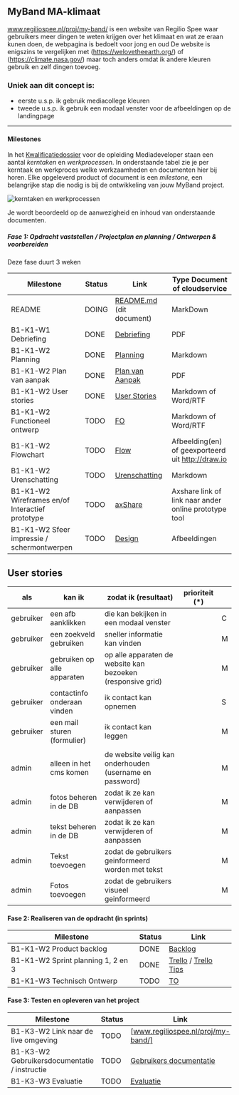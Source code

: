 ## MyBand MA-klimaat

www.regiliospee.nl/proj/my-band/ is een website van Regilio Spee waar gebruikers meer dingen te weten krijgen over het klimaat en wat ze eraan kunen doen, de webpagina is bedoelt voor jong en oud
De website is enigszins te vergelijken met (https://welovetheearth.org/) of (https://climate.nasa.gov/) maar toch anders omdat ik andere kleuren gebruik en zelf dingen toevoeg.

### Uniek aan dit concept is:

- eerste u.s.p. ik gebruik mediacollege kleuren
- tweede u.s.p. ik gebruik een modaal venster voor de afbeeldingen op de landingpage

---

#### Milestones

In het [Kwalificatiedossier] voor de opleiding Mediadeveloper staan een aantal _kerntaken_ en _werkprocessen_.
In onderstaande tabel zie je per kerntaak en werkproces welke werkzaamheden en documenten hier bij horen.
Elke opgeleverd product of document is een _milestone_, een belangrijke stap die nodig is bij de ontwikkeling van jouw MyBand project.

![kerntaken en werkprocessen](doc/images/kd_taken_processen.png)

Je wordt beoordeeld op de aanwezigheid en inhoud van onderstaande documenten.

##### Fase 1: Opdracht vaststellen / Projectplan en planning / Ontwerpen & voorbereiden

Deze fase duurt 3 weken

| Milestone                                       | Status | Link                       | Type Document of cloudservice                         |
| ----------------------------------------------- | ------ | -------------------------- | ----------------------------------------------------- |
| README                                          | DOING  | [README.md] (dit document) | MarkDown                                              |
| B1-K1-W1 Debriefing                             | DONE   | [Debriefing]               | PDF                                                   |
| B1-K1-W2 Planning                               | DONE   | [Planning]                 | Markdown                                              |
| B1-K1-W2 Plan van aanpak                        | DONE   | [Plan van Aanpak]          | PDF                                                   |
| B1-K1-W2 User stories                           | DONE   | [User Stories]             | Markdown of Word/RTF                                  |
| B1-K1-W2 Functioneel ontwerp                    | TODO   | [FO]                       | Markdown of Word/RTF                                  |
| B1-K1-W2 Flowchart                              | TODO   | [Flow]                     | Afbeelding(en) of geexporteerd uit http://draw.io     |
| B1-K1-W2 Urenschatting                          | TODO   | [Urenschatting]            | Markdown                                              |
| B1-K1-W2 Wireframes en/of Interactief prototype | TODO   | [axShare]                  | Axshare link of link naar ander online prototype tool |
| B1-K1-W2 Sfeer impressie / schermontwerpen      | TODO   | [Design]                   | Afbeeldingen                                          |

[kwalificatiedossier]: https://kwalificaties.s-bb.nl/Handlers/DocumentLibrary.ashx?id=276758
[readme.md]: https://github.com/JouwGithubNaam/myband/blob/master/README.md
[debriefing]: https://github.com/RegilioSpee/MyBand-Starter/blob/master/doc/fase-1/DEBRIEFING.pdf
[planning]: https://github.com/RegilioSpee/MyBand-Starter/blob/master/doc/fase-1/planning.md
[plan van aanpak]: https://github.com/RegilioSpee/MyBand-Starter/blob/master/doc/fase-1/plan-van-aanpak-my-band-kliMAat.pdf
[user stories]: https://github.com/RegilioSpee/MyBand-Starter/blob/master/doc/fase-1/backlog-userstories-wireframe.pdf

## User stories

| als       | kan ik                      | zodat ik (resultaat)                                        | prioriteit (\*) |     |
| --------- | --------------------------- | ----------------------------------------------------------- | --------------- | --- |
| gebruiker | een afb aanklikken          | die kan bekijken in een modaal venster                      |                 | C   |
| gebruiker | een zoekveld gebruiken      | sneller informatie kan vinden                               |                 | M   |
| gebruiker | gebruiken op alle apparaten | op alle apparaten de website kan bezoeken (responsive grid) |                 | M   |
| gebruiker | contactinfo onderaan vinden | ik contact kan opnemen                                      |                 | S   |
| gebruiker | een mail sturen (formulier) | ik contact kan leggen                                       |                 | M   |
|           |                             |                                                             |                 |     |
| admin     | alleen in het cms komen     | de website veilig kan onderhouden (username en password)    |                 | M   |
| admin     | fotos beheren in de DB      | zodat ik ze kan verwijderen of aanpassen                    |                 | M   |
| admin     | tekst beheren in de DB      | zodat ik ze kan verwijderen of aanpassen                    |                 | M   |
| admin     | Tekst toevoegen             | zodat de gebruikers geinformeerd worden met tekst           |                 | M   |
| admin     | Fotos toevoegen             | zodat de gebruikers visueel geinformeerd                    |                 | M   |

[design]: doc/fase-1/design/design.md/
[fo]: /doc/fase-1/functioneel-ontwerp.md
[flow]: doc/fase-1/flow.svg
[urenschatting]: doc/fase-1/urenschatting.md
[axshare]: http://w2d1bw.axshare.com/

#### Fase 2: Realiseren van de opdracht (in sprints)

| Milestone                          | Status | Link                     |
| ---------------------------------- | ------ | ------------------------ |
| B1-K1-W2 Product backlog           | DONE   | [Backlog]                | https://trello.com/b/nLCetBiP/proj-planning-myband |  |
| B1-K1-W2 Sprint planning 1, 2 en 3 | DONE   | [Trello] / [Trello Tips] | https://trello.com/b/nLCetBiP/proj-planning-myband |  |
| B1-K1-W3 Technisch Ontwerp         | TODO   | [TO]                     | Markdown of Word/RTF |  |

[backlog]: https://github.com/RegilioSpee/MyBand-Starter/blob/master/doc/fase-1/backlog-userstories-wireframe.pdf
[to]: /doc/fase-2/technisch-ontwerp.md
[trello]: https://trello.com/b/nLCetBiP/proj-planning-myband
[trello tips]: https://blog.trello.com/how-to-scrum-and-trello-for-teams-at-work

#### Fase 3: Testen en opleveren van het project

| Milestone                                    | Status | Link                               |
| -------------------------------------------- | ------ | ---------------------------------- |
| B1-K3-W2 Link naar de live omgeving          | TODO   | [www.regiliospee.nl/proj/my-band/] |
| B1-K3-W2 Gebruikersdocumentatie / instructie | TODO   | [Gebruikers documentatie]          |
| B1-K3-W3 Evaluatie                           | TODO   | [Evaluatie]                        |

[gebruikers documentatie]: doc/fase-3/gebruikersdocumentatie.md
[evaluatie]: doc/fase-3/evaluatie.md
